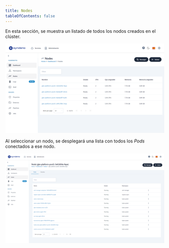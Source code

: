 ```yaml
---
title: Nodes
tableOfContents: false
---
```


En esta sección, se muestra un listado de todos los nodos creados en el clúster.

<div style="display: flex; justify-content: center;">
    <a href="/src/content/docs/img/getting-started/syndeno-ecosystem/kubernetes-img/nodes/list-nodes.png" target="_blank">
        <img src="/src/content/docs/img/getting-started/syndeno-ecosystem/kubernetes-img/nodes/list-nodes.png" alt="list-nodes" style="max-width: 100%; height: auto;">
    </a>
</div>

Al seleccionar un nodo, se desplegará una lista con todos los *Pods* conectados a ese nodo.

<div style="display: flex; justify-content: center;">
    <a href="/src/content/docs/img/getting-started/syndeno-ecosystem/kubernetes-img/nodes/list-pod-node.png" target="_blank">
        <img src="/src/content/docs/img/getting-started/syndeno-ecosystem/kubernetes-img/nodes/list-pod-node.png" alt="list-pod" style="max-width: 100%; height: auto;">
    </a>
</div>